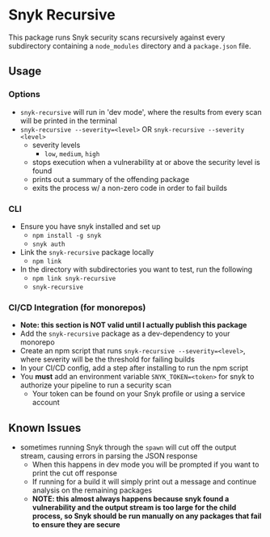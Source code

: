 # Snyk Recursive

This package runs Snyk security scans recursively against every subdirectory containing a `node_modules` directory and a `package.json` file. 

## Usage

### Options
- `snyk-recursive` will run in 'dev mode', where the results from every scan will be printed in the terminal
- `snyk-recursive --severity=<level>` OR `snyk-recursive --severity <level>`
  - severity levels
    - `low`, `medium`, `high`
  - stops execution when a vulnerability at or above the security level is found
  - prints out a summary of the offending package
  - exits the process w/ a non-zero code in order to fail builds

### CLI
- Ensure you have snyk installed and set up
  - `npm install -g snyk`
  - `snyk auth`
- Link the `snyk-recursive` package locally
  - `npm link`
- In the directory with subdirectories you want to test, run the following
  - `npm link snyk-recursive`
  - `snyk-recursive`

### CI/CD Integration (for monorepos)
- **Note: this section is NOT valid until I actually publish this package**
- Add the `snyk-recursive` package as a dev-dependency to your monorepo
- Create an npm script that runs `snyk-recursive --severity=<level>`, where severity will be the threshold for failing builds
- In your CI/CD config, add a step after installing to run the npm script
- You **must** add an environment variable `SNYK_TOKEN=<token>` for snyk to authorize your pipeline to run a security scan
  - Your token can be found on your Snyk profile or using a service account

## Known Issues
- sometimes running Snyk through the `spawn` will cut off the output stream, causing errors in parsing the JSON response
  - When this happens in dev mode you will be prompted if you want to print the cut off response
  - If running for a build it will simply print out a message and continue analysis on the remaining packages
  - **NOTE: this almost always happens because snyk found a vulnerability and the output stream is too large for the child process, so Snyk should be run manually on any packages that fail to ensure they are secure**